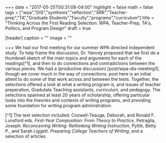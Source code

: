 +++
date = "2017-05-25T00:31:08-04:00"
highlight = false
math = false
tags = ["wpa","DIS","synthesis","reflection","SRR","Teacher-prep","TA","Graduate Students","Faculty","programs","curriculum"]
title = "Thinking Across the First Reading Selection: WPA, Teacher-Prep, TA's, Politics, and Program Design"
draft = true

[header]
  caption = ""
  image = ""

+++
We had our first meeting for our summer WPA directed independent study. To help frame the discussion, Dr. Yancey proposed that we first do a thumbnail sketch of the main topics and arguments for each of the readings[^1], and then to do connections and contradictions between the various pieces. We had a (productive discussion) [post/wpa-dis-meeting1], though we cover much in the way of connections. post here is an initial attent to do some of that work across and between the texts. Together, the selections offered a look at what a writing program is, and issues of teacher preperation, Gradutate Teaching assistants, curriculum, and pedagogy. The selections spanned at least 20 years of scholarship, offering particular looks into the theories and contexts of writing programs, and providing some foundation for writing program administration.



[^1] The text selection included: Coxwell-Teauge, Deborah, and Ronald F. Lunsford eds. *First-Year Composition: From Theory to Practice*,  Petraglia, Joseph. *Reconceiving Writing: Rethinking Writing Instruction*, Pytlik, Betty P., and Sarah Liggett. *Preparing College Teachers of Writing*, and a selection of articles.
